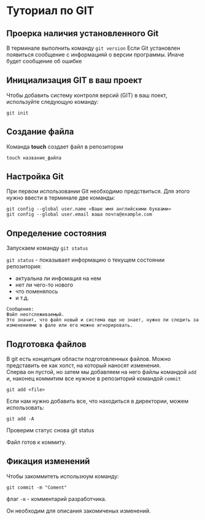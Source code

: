# Туториал по GIT

## Проерка наличия установленного Git
В терминале выполнить команду `git version`
Если Git установлен появиться сообщение с информацияй о версии программы. Иначе будет сообщение об ошибке

## Инициализация GIT в ваш проект
Чтобы добавить систему контроля версий (GIT) в ваш поект, используйте следующую команду:
```
git init
```

## Создание файла
Команда **touch** создает файл в репозитории
```
touch название_файла
```

## Настройка Git
При первом использовании Git необходимо предствиться.
Для этого нужно ввести в терминале две команды:
```
git config --global user.name «Ваше имя английскими буквами»
git config --global user.email ваша почта@example.com
```


## Определение состояния
Запускаем команду `git status`

`git status` - показывает информацию о текущем состоянии репозитория:
* актуальна ли инфомация на нем
* нет ли чего-то нового
* что поменялось
* и т.д.

```
Сообщение:
Файл неотслеживаемый.
Это значит, что файл новый и система еще не знает, нужно ли следить за изменениями в фале или его можно игнорировать.
```

## Подготовка файлов
В git есть концепция области подготовленных файлов.
Можно представить ее как холст, на который наносят изменения.\
Сперва он пустой, но затем мы добавляем на него файлы командой `add` и, наконец коммитим все нужное в репозиторий командой `commit`
```
git add <file>
```
Если нам нужно добавить все, что находиться в директории, можем использовать:
```
git add -A
```
Проверим статус снова git status

Файл готов к коммиту.

## Фикация изменений

Чтобы закоммитеть использюум команду:
```
git commit -m "Coment"
```
флаг `-m` - комментарий разработчика.

Он необходим для описания закомиченых изменений.

